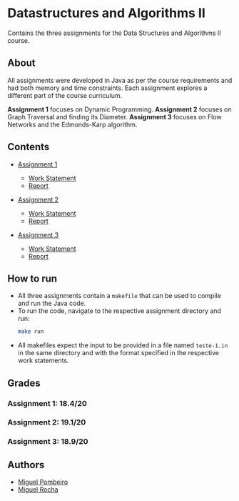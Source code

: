 # Datastructures and Algorithms II

Contains the three assignments for the Data Structures and Algorithms II course.

## About

All assignments were developed in Java as per the course requirements and had both memory and time constraints.
Each assignment explores a different part of the course curriculum.

**Assignment 1** focuses on Dynamic Programming.
**Assignment 2** focuses on Graph Traversal and finding its Diameter.
**Assignment 3** focuses on Flow Networks and the Edmonds-Karp algorithm.

## Contents

- [Assignment 1](./Assignment-1)
    - [Work Statement](./Assignment-1/workStatement.pdf)
    - [Report](./Assignment-1/report.pdf)

- [Assignment 2](./Assignment-2)
    - [Work Statement](./Assignment-2/workStatement.pdf)
    - [Report](./Assignment-2/report.pdf)

- [Assignment 3](./Assignment-3)
    - [Work Statement](./Assignment-3/workStatement.pdf)
    - [Report](./Assignment-3/report.pdf)

## How to run

- All three assignments contain a `makefile` that can be used to compile and run the Java code.
- To run the code, navigate to the respective assignment directory and run:
  ```bash
  make run
  ```
- All makefiles expect the input to be provided in a file named `teste-1.in` in the same directory and with the format specified in the respective work statements.

## Grades

### Assignment 1: 18.4/20

### Assignment 2: 19.1/20

### Assignment 3: 18.9/20

## Authors

- [Miguel Pombeiro](https://github.com/MiguelPombeiro)
- [Miguel Rocha](https://github.com/miguelrocha1)